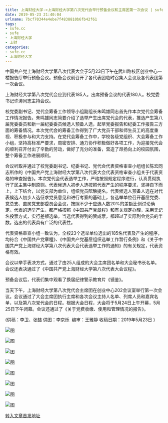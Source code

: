 ```yaml
---
title: 上海财经大学->上海财经大学第八次党代会举行预备会议和主席团第一次会议 | sufe.cc
date: 2019-05-23 21:40:04
urlname: 7bcf70344e4ebe7f4838810b6fb42f61
tags: 
- sufe.cc
- sufe
- 上海财经大学
- 上财
categories:
- sufe.cc
- 上海财经大学
---
```



中国共产党上海财经大学第八次代表大会于5月23日下午在武川路校区创业中心一楼报告厅举行预备会议。预备会议前召开了各代表团临时召集人会议及各代表团第一次会议。

上海财经大学第八次党代会应到代表185人。出席预备会议的代表180人。校党委书记许涛同志主持会议。

校党委副书记、党代会筹备工作领导小组副组长朱鸣雄同志首先作本次党代会筹备工作情况报告。朱鸣雄同志简要介绍了选举产生出席党代会的代表，推选产生第八届党委委员和新一届纪委委员候选人预备人选，起草党委报告和纪委工作报告三方面的筹备情况。本次党代会的筹备工作得到了广大党员干部和师生员工的高度重视、积极参与和大力支持。在党代会筹备工作中，学校各级党组织、大会筹备工作小组，坚持高标准严要求，周密安排、通力协作积极做好各项工作，为迎接党代会的顺利召开付出了辛勤的劳动，做好了充分的准备，营造了昂扬向上的校园氛围，整个筹备工作进展顺利。

会议听取并通过了校党委副书记、纪委书记、党代会代表资格审查小组组长陈宏同志所作的《中国共产党上海财经大学第八次代表大会代表资格审查小组关于代表资格的审查报告》。本次党代会代表选举工作，严格按照规定程序进行，认真贯彻执行了民主集中制原则。代表候选人初步人选按照代表产生的程序要求，坚持自下而上，上下结合，以党支部为单位，组织党员酝酿提名。代表候选人预备人选在对代表候选人初步人选征求党员意见和进行考察的基础上，各选举单位召开基层党委、党总支、直属党支部委员会会议，按照不少于应选人数20%的差额比例讨论确定。代表的选举产生，都严格按照《中国共产党章程》和有关规定办理，采用无记名投票方式，实行差额选举。当选代表得到的赞成票，都超过了实际到会党员的半数。选出的代表具有广泛的代表性。

代表资格审查小组一致认为，全校23个选举单位选出的185名代表及产生的程序，均符合《中国共产党章程》、《中国共产党基层组织选举工作暂行条例》和《关于中国共产党上海财经大学第八次代表大会代表选举工作的通知》的有关规定，代表资格有效。

会议以举手表决方式，通过了由25人组成的大会主席团名单和大会秘书长名单。会议还表决通过了《中国共产党上海财经大学第八次代表大会议程》。

预备会议后，代表们集中观看了换届纪律警示教育片《镜鉴》。

当天下午，上海财经大学第八次党代会主席团在创业中心202会议室举行第一次会议。会议通过了大会主席团执行主席和各次会议主持人名单、列席人员和嘉宾名单，以及第八次党代会的日程。根据大会日程，大会将于5月24日上午开幕，5月25日下午闭幕。会议还通过了《关于党费收缴、使用和管理情况的报告》。

(供稿：李卫、张喆 供图：李京烁  编审：王雅静 收稿日期：2019年5月23日 )



![图](http://news.sufe.edu.cn/_upload/article/images/ae/75/01d36ccc45acbeda2def98532f89/c2be043d-459f-4ed8-9842-f1d42f26075e.jpg)

![图](http://news.sufe.edu.cn/_ueditor/images/empty.gif)

![图](http://news.sufe.edu.cn/_upload/article/images/ae/75/01d36ccc45acbeda2def98532f89/b1967863-6651-4714-ab45-56b6ba448b0f.jpg)

![图](http://news.sufe.edu.cn/_upload/article/images/ae/75/01d36ccc45acbeda2def98532f89/39d4c24c-a129-406a-8e1a-1b3b845545f5.jpg)

![图](http://news.sufe.edu.cn/_upload/article/images/ae/75/01d36ccc45acbeda2def98532f89/34c71f85-aed5-4364-aef0-87b276cb16ed.jpg)

![图](http://news.sufe.edu.cn/_upload/article/images/ae/75/01d36ccc45acbeda2def98532f89/64277a4f-dc56-4f9e-b79b-6325520abfc6.jpg)

![图](http://news.sufe.edu.cn/_upload/article/images/ae/75/01d36ccc45acbeda2def98532f89/75632332-df5f-4fc7-ae0c-e8ed950348a7.png)

![图](http://news.sufe.edu.cn/_upload/article/images/ae/75/01d36ccc45acbeda2def98532f89/88298d15-4a53-4d59-96bf-009166f709bc.png)

[转入文章首发地址](http://news.sufe.edu.cn/d8/0e/c179a120846/page.htm)